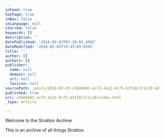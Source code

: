 ```yaml
---
inFeed: true
hasPage: true
inNav: false
inLanguage: null
starred: false
keywords: []
description: ''
datePublished: '2016-02-03T07:20:02.656Z'
dateModified: '2016-02-02T19:43:09.650Z'
title: ''
author: []
authors: []
publisher:
  name: null
  domain: null
  url: null
  favicon: null
sourcePath: _posts/2016-02-03-c50db601-ac73-4a12-8c75-b3f18c7c1c20.md
published: true
url: c50db601-ac73-4a12-8c75-b3f18c7c1c20/index.html
_type: Article

---
```

Welcome to the Stratton Archive 

This is an archive of all things Stratton